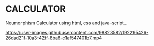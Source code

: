 # CALCULATOR
Neumorphism Calculator using html, css and java-script...

https://user-images.githubusercontent.com/98823582/192295426-26dad21f-10a3-42ff-8ba6-c1af547401b7.mp4
